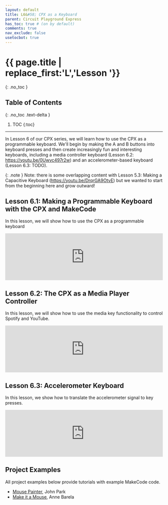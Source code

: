 ```yaml
---
layout: default
title: L6&#58; CPX as a Keyboard
parent: Circuit Playground Express
has_toc: true # (on by default)
comments: true
nav_exclude: false
usetocbot: true
---
```

# {{ page.title | replace_first:'L','Lesson '}}
{: .no_toc }

## Table of Contents
{: .no_toc .text-delta }

1. TOC
{:toc}
---

In Lesson 6 of our CPX series, we will learn how to use the CPX as a programmable keyboard. We'll begin by making the A and B buttons into keyboard presses and then create increasingly fun and interesting keyboards, including a media controller keyboard (Lesson 6.2: https://youtu.be/0Uwvc497r2w) and an accelerometer-based keyboard (Lesson 6.3: TODO).

{: .note }
Note: there is some overlapping content with Lesson 5.3: Making a Capacitive Keyboard (https://youtu.be/DrqrGA9OtvE) but we wanted to start from the beginning here and grow outward!

## Lesson 6.1: Making a Programmable Keyboard with the CPX and MakeCode

In this lesson, we will show how to use the CPX as a programmable keyboard

<div class="iframe-container">
  <iframe width="100%" src="https://www.youtube.com/embed/2ehFfhHLcNQ" title="YouTube video player" frameborder="0" allow="accelerometer; autoplay; clipboard-write; encrypted-media; gyroscope; picture-in-picture; web-share" allowfullscreen></iframe>
</div>

## Lesson 6.2: The CPX as a Media Player Controller

In this lesson, we will show how to use the media key functionality to control Spotify and YouTube.

<div class="iframe-container">
  <iframe width="100%" src="https://www.youtube.com/embed/0Uwvc497r2w" title="YouTube video player" frameborder="0" allow="accelerometer; autoplay; clipboard-write; encrypted-media; gyroscope; picture-in-picture; web-share" allowfullscreen></iframe>
</div>

## Lesson 6.3: Accelerometer Keyboard

In this lesson, we show how to translate the accelerometer signal to key presses.

<div class="iframe-container">
  <iframe width="100%" src="https://www.youtube.com/embed/0Uwvc497r2w" title="YouTube video player" frameborder="0" allow="accelerometer; autoplay; clipboard-write; encrypted-media; gyroscope; picture-in-picture; web-share" allowfullscreen></iframe>
</div>

<!-- Ideas:
- Start very simple. Hit button 'A' to send "I love making!" or "I love prototyping!"

- Simple game controller. Send 'space bar'. Better to use type here.
  - https://freeflappybird.org/

- Then build simple controller and play game by sending left and right keyboard commands and spacebar?
  - https://freegalaga.com/ <- uses left, right spacebar
  - https://www.retrogames.cc/arcade-games/galaga-namco.html
  - https://tetris.com/play-tetris
  
  - Example code: https://makecode.com/_UkEUewXxhH07

- But then improve to show key down and key up so it is more continuous
  - https://freepong.org/
  - https://www.retrogames.cc/arcade-games/galaga-namco.html
  - Example code: https://makecode.com/_02tfJu5xp785

- Show Spotify media commands: next song, previous song, spacebar for play/pause
  - Shake to go to the next song
  - https://open.spotify.com/playlist/5qTSCxoWreaB9ZTX5LFXSB#login

Sensors and keyboard commands
- Then show how we could use the accelerometer to play this game
  - Tilt left, tilt right, spacebar
  - https://freegalaga.com/
  - https://www.retrogames.cc/arcade-games/galaga-namco.html
  - Example code: https://makecode.com/_PCHaak0Ki2cf
  - More complex: https://makecode.com/_e5kEupV4594H

- Then show how to use a sensor to send commands like "loudness" for clapping
  - Maybe show that threshold again
  - Clappy Bird
  - Hmm, when I try to use loudness, I get a CPX error :( -->

## Project Examples

All project examples below provide tutorials with example MakeCode code.

- [Mouse Painter](https://learn.adafruit.com/mouse-painter-emulate-mice-with-makecode/overview), John Park
- [Make it a Mouse](https://learn.adafruit.com/make-it-a-mouse), Anne Barela
